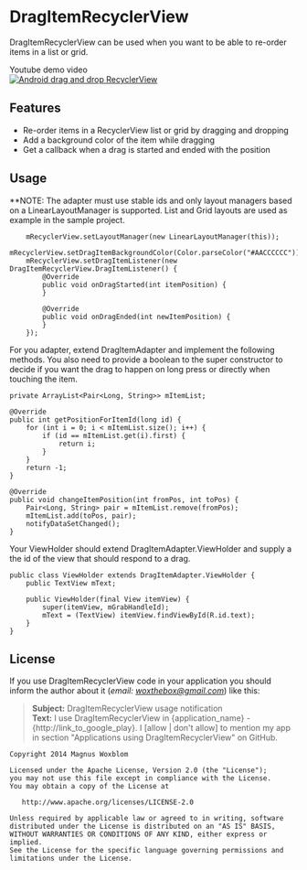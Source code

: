 # DragItemRecyclerView
DragItemRecyclerView can be used when you want to be able to re-order items in a list or grid.

Youtube demo video<br>
[![Android drag and drop RecyclerView](http://img.youtube.com/vi/9clvbTW4ATw/0.jpg)](http://www.youtube.com/watch?v=9clvbTW4ATw)

## Features
* Re-order items in a RecyclerView list or grid by dragging and dropping
* Add a background color of the item while dragging
* Get a callback when a drag is started and ended with the position

## Usage
**NOTE: The adapter must use stable ids and only layout managers based on a LinearLayoutManager is supported.
List and Grid layouts are used as example in the sample project.

        mRecyclerView.setLayoutManager(new LinearLayoutManager(this));
        mRecyclerView.setDragItemBackgroundColor(Color.parseColor("#AACCCCCC"));
        mRecyclerView.setDragItemListener(new DragItemRecyclerView.DragItemListener() {
            @Override
            public void onDragStarted(int itemPosition) {
            }

            @Override
            public void onDragEnded(int newItemPosition) {
            }
        });
  
  For you adapter, extend DragItemAdapter and implement the following methods.
  You also need to provide a boolean to the super constructor to decide if you want the drag to happen on long press or directly when touching the item.

    private ArrayList<Pair<Long, String>> mItemList;  
    
    @Override
    public int getPositionForItemId(long id) {
        for (int i = 0; i < mItemList.size(); i++) {
            if (id == mItemList.get(i).first) {
                return i;
            }
        }
        return -1;
    }

    @Override
    public void changeItemPosition(int fromPos, int toPos) {
        Pair<Long, String> pair = mItemList.remove(fromPos);
        mItemList.add(toPos, pair);
        notifyDataSetChanged();
    }
  
  Your ViewHolder should extend DragItemAdapter.ViewHolder and supply a the id of the view that should respond to a drag.
  
    public class ViewHolder extends DragItemAdapter.ViewHolder {
        public TextView mText;

        public ViewHolder(final View itemView) {
            super(itemView, mGrabHandleId);
            mText = (TextView) itemView.findViewById(R.id.text);
        }
    }

## License

If you use DragItemRecyclerView code in your application you should inform the author about it (*email: woxthebox@gmail.com*) like this:
> **Subject:** DragItemRecyclerView usage notification<br />
> **Text:** I use DragItemRecyclerView in {application_name} - {http://link_to_google_play}.
> I [allow | don't allow] to mention my app in section "Applications using DragItemRecyclerView" on GitHub.

    Copyright 2014 Magnus Woxblom

    Licensed under the Apache License, Version 2.0 (the "License");
    you may not use this file except in compliance with the License.
    You may obtain a copy of the License at

       http://www.apache.org/licenses/LICENSE-2.0

    Unless required by applicable law or agreed to in writing, software
    distributed under the License is distributed on an "AS IS" BASIS,
    WITHOUT WARRANTIES OR CONDITIONS OF ANY KIND, either express or implied.
    See the License for the specific language governing permissions and
    limitations under the License.
